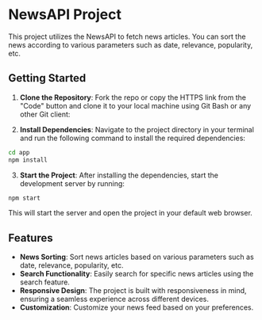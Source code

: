 # NewsAPI Project

This project utilizes the NewsAPI to fetch news articles. You can sort the news according to various parameters such as date, relevance, popularity, etc.

## Getting Started

1. **Clone the Repository**: Fork the repo or copy the HTTPS link from the "Code" button and clone it to your local machine using Git Bash or any other Git client:


2. **Install Dependencies**: Navigate to the project directory in your terminal and run the following command to install the required dependencies:

```bash
cd app
npm install
```

3. **Start the Project**: After installing the dependencies, start the development server by running:

``` bash
npm start
```

This will start the server and open the project in your default web browser.

## Features

- **News Sorting**: Sort news articles based on various parameters such as date, relevance, popularity, etc.
- **Search Functionality**: Easily search for specific news articles using the search feature.
- **Responsive Design**: The project is built with responsiveness in mind, ensuring a seamless experience across different devices.
- **Customization**: Customize your news feed based on your preferences.
